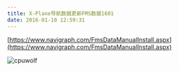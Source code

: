 ```yaml
---
title: X-Plane导航数据更新FMS数据1601
date: 2016-01-10 12:59:31
---
```


[https://www.navigraph.com/FmsDataManualInstall.aspx](https://www.navigraph.com/FmsDataManualInstall.aspx)


![cpuwolf](/images/data/attachment/201601/10/205840sqsjfq8feoyotijn.jpg)





